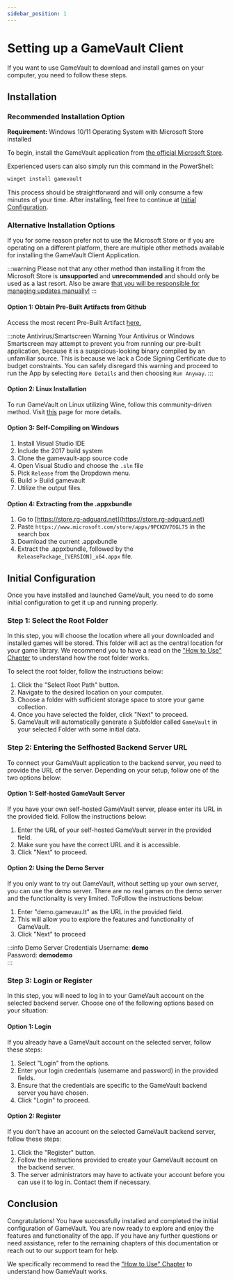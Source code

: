 ```yaml
---
sidebar_position: 1
---
```


# Setting up a GameVault Client

If you want to use GameVault to download and install games on your computer, you need to follow these steps.

## Installation

### Recommended Installation Option

**Requirement:** Windows 10/11 Operating System with Microsoft Store installed

To begin, install the GameVault application from [the official Microsoft Store](https://www.microsoft.com/store/apps/9PCKDV76GL75).

Experienced users can also simply run this command in the PowerShell:

```ps
winget install gamevault
```  

This process should be straightforward and will only consume a few minutes of your time. After installing, feel free to continue at [Initial Configuration](#initial-configuration).

### Alternative Installation Options

If you for some reason prefer not to use the Microsoft Store or if you are operating on a different platform, there are multiple other methods available for installing the GameVault Client Application.

:::warning
Please not that any other method than installing it from the Microsoft Store is **unsupported** and **unrecommended** and should only be used as a last resort. Also be aware [that you will be responsible for managing updates manually!](updating-client.md#other-sources)
:::

#### Option 1: Obtain Pre-Built Artifacts from Github

Access the most recent Pre-Built Artifact [here.](https://github.com/Phalcode/gamevault-app/releases/latest)

:::note Antivirus/Smartscreen Warning
Your Antivirus or Windows Smartscreen may attempt to prevent you from running our pre-built application, because it is a suspicious-looking binary compiled by an unfamiliar source. This is because we lack a Code Signing Certificate due to budget constraints. You can safely disregard this warning and proceed to run the App by selecting `More Details` and then choosing `Run Anyway`.
:::

#### Option 2: Linux Installation

To run GameVault on Linux utilizing Wine, follow this community-driven method. Visit [this](../advanced-usage/linux-client.md) page for more details.

#### Option 3: Self-Compiling on Windows

1. Install Visual Studio IDE
2. Include the 2017 build system
3. Clone the gamevault-app source code
4. Open Visual Studio and choose the `.sln` file
5. Pick `Release` from the Dropdown menu.
6. Build > Build gamevault
7. Utilize the output files.

#### Option 4: Extracting from the .appxbundle

1. Go to [https://store.rg-adguard.net](https://store.rg-adguard.net)
2. Paste `https://www.microsoft.com/store/apps/9PCKDV76GL75` in the search box
3. Download the current .appxbundle
4. Extract the .appxbundle, followed by the `ReleasePackage_[VERSION]_x64.appx` file.

## Initial Configuration

Once you have installed and launched GameVault, you need to do some initial configuration to get it up and running properly.

### Step 1: Select the Root Folder

In this step, you will choose the location where all your downloaded and installed games will be stored. This folder will act as the central location for your game library. We recommend you to have a read on the ["How to Use" Chapter](how-to-use.md) to understand how the root folder works.

To select the root folder, follow the instructions below:

1. Click the "Select Root Path" button.
2. Navigate to the desired location on your computer.
3. Choose a folder with sufficient storage space to store your game collection.
4. Once you have selected the folder, click "Next" to proceed.
5. GameVault will automatically generate a Subfolder called `GameVault` in your selected Folder with some initial data.

### Step 2: Entering the Selfhosted Backend Server URL

To connect your GameVault application to the backend server, you need to provide the URL of the server. Depending on your setup, follow one of the two options below:

#### Option 1: Self-hosted GameVault Server

If you have your own self-hosted GameVault server, please enter its URL in the provided field. Follow the instructions below:

1. Enter the URL of your self-hosted GameVault server in the provided field.
2. Make sure you have the correct URL and it is accessible.
3. Click "Next" to proceed.

#### Option 2: Using the Demo Server

If you only want to try out GameVault, without setting up your own server, you can use the demo server. There are no real games on the demo server and the functionality is very limited. ToFollow the instructions below:

1. Enter "demo.gamevau.lt" as the URL in the provided field.
2. This will allow you to explore the features and functionality of GameVault.
3. Click "Next" to proceed

:::info Demo Server Credentials
Username: **demo**  
Password: **demodemo**  
:::

### Step 3: Login or Register

In this step, you will need to log in to your GameVault account on the selected backend server. Choose one of the following options based on your situation:

#### Option 1: Login

If you already have a GameVault account on the selected server, follow these steps:

1. Select "Login" from the options.
2. Enter your login credentials (username and password) in the provided fields.
3. Ensure that the credentials are specific to the GameVault backend server you have chosen.
4. Click "Login" to proceed.

#### Option 2: Register

If you don't have an account on the selected GameVault backend server, follow these steps:

1. Click the "Register" button.
2. Follow the instructions provided to create your GameVault account on the backend server.
3. The server administrators may have to activate your account before you can use it to log in. Contact them if necessary.

## Conclusion

Congratulations! You have successfully installed and completed the initial configuration of GameVault. You are now ready to explore and enjoy the features and functionality of the app. If you have any further questions or need assistance, refer to the remaining chapters of this documentation or reach out to our support team for help.

We specifically recommend to read the ["How to Use" Chapter](how-to-use.md) to understand how GameVault works.
